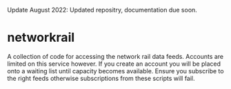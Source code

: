 Update August 2022: Updated repositry, documentation due soon.
# networkrail
A collection of code for accessing the network rail data feeds. Accounts are limited on this service however. If you create an account you will be placed onto a waiting list until capacity becomes available.
Ensure you subscribe to the right feeds otherwise subscriptions from these scripts will fail.
